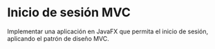 # Inicio de sesión MVC

Implementar una aplicación en JavaFX que permita el inicio de sesión, aplicando el patrón de diseño MVC.

